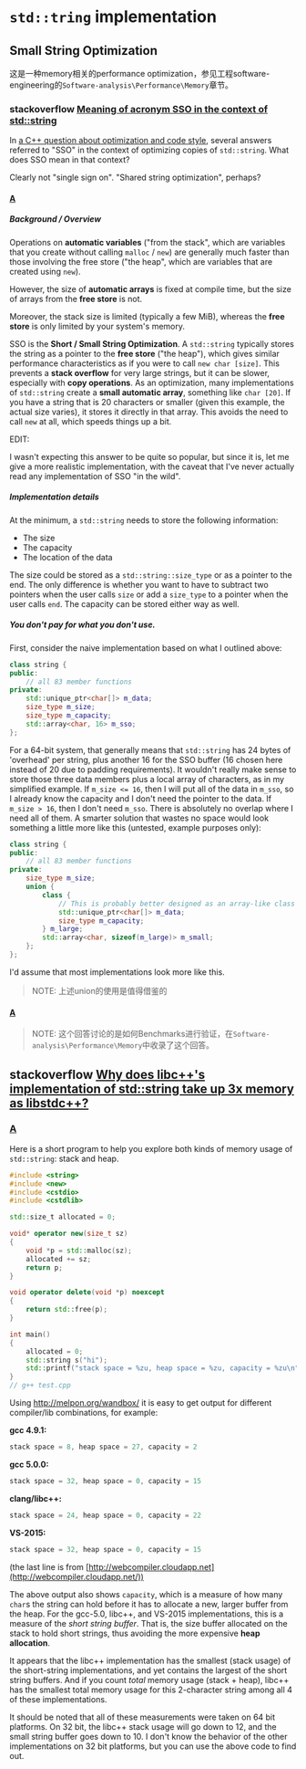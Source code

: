 # `std::tring` implementation

## Small String Optimization

这是一种memory相关的performance optimization，参见工程software-engineering的`Software-analysis\Performance\Memory`章节。

### stackoverflow [Meaning of acronym SSO in the context of std::string](https://stackoverflow.com/questions/10315041/meaning-of-acronym-sso-in-the-context-of-stdstring)

In [a C++ question about optimization and code style](https://stackoverflow.com/questions/10231349/are-the-days-of-passing-const-stdstring-as-a-parameter-over), several answers referred to "SSO" in the context of optimizing copies of `std::string`. What does SSO mean in that context?

Clearly not "single sign on". "Shared string optimization", perhaps?

#### [A](https://stackoverflow.com/a/10319672)

##### Background / Overview

Operations on **automatic variables** ("from the stack", which are variables that you create without calling `malloc` / `new`) are generally much faster than those involving the free store ("the heap", which are variables that are created using `new`). 

However, the size of **automatic arrays** is fixed at compile time, but the size of arrays from the **free store** is not. 

Moreover, the stack size is limited (typically a few MiB), whereas the **free store** is only limited by your system's memory.

SSO is the **Short / Small String Optimization**. A `std::string` typically stores the string as a pointer to the **free store** ("the heap"), which gives similar performance characteristics as if you were to call `new char [size]`. This prevents a **stack overflow** for very large strings, but it can be slower, especially with **copy operations**. As an optimization, many implementations of `std::string` create a **small automatic array**, something like `char [20]`. If you have a string that is 20 characters or smaller (given this example, the actual size varies), it stores it directly in that array. This avoids the need to call `new` at all, which speeds things up a bit.

EDIT:

I wasn't expecting this answer to be quite so popular, but since it is, let me give a more realistic implementation, with the caveat that I've never actually read any implementation of SSO "in the wild".

##### Implementation details

At the minimum, a `std::string` needs to store the following information:

- The size
- The capacity
- The location of the data

The size could be stored as a `std::string::size_type` or as a pointer to the end. The only difference is whether you want to have to subtract two pointers when the user calls `size` or add a `size_type` to a pointer when the user calls `end`. The capacity can be stored either way as well.

##### You don't pay for what you don't use.

First, consider the naive implementation based on what I outlined above:

```cpp
class string {
public:
    // all 83 member functions
private:
    std::unique_ptr<char[]> m_data;
    size_type m_size;
    size_type m_capacity;
    std::array<char, 16> m_sso;
};
```

For a 64-bit system, that generally means that `std::string` has 24 bytes of 'overhead' per string, plus another 16 for the SSO buffer (16 chosen here instead of 20 due to padding requirements). It wouldn't really make sense to store those three data members plus a local array of characters, as in my simplified example. If `m_size <= 16`, then I will put all of the data in `m_sso`, so I already know the capacity and I don't need the pointer to the data. If `m_size > 16`, then I don't need `m_sso`. There is absolutely no overlap where I need all of them. A smarter solution that wastes no space would look something a little more like this (untested, example purposes only):

```cpp
class string {
public:
    // all 83 member functions
private:
    size_type m_size;
    union {
        class {
            // This is probably better designed as an array-like class
            std::unique_ptr<char[]> m_data;
            size_type m_capacity;
        } m_large;
        std::array<char, sizeof(m_large)> m_small;
    };
};
```

I'd assume that most implementations look more like this.

> NOTE: 上述union的使用是值得借鉴的



#### [A](https://stackoverflow.com/a/51796541)

> NOTE: 这个回答讨论的是如何Benchmarks进行验证，在`Software-analysis\Performance\Memory`中收录了这个回答。



## stackoverflow [Why does libc++'s implementation of std::string take up 3x memory as libstdc++?](https://stackoverflow.com/questions/27631065/why-does-libcs-implementation-of-stdstring-take-up-3x-memory-as-libstdc)



### [A](https://stackoverflow.com/a/28003328)

Here is a short program to help you explore both kinds of memory usage of `std::string`: stack and heap.

```cpp
#include <string>
#include <new>
#include <cstdio>
#include <cstdlib>

std::size_t allocated = 0;

void* operator new(size_t sz)
{
	void *p = std::malloc(sz);
	allocated += sz;
	return p;
}

void operator delete(void *p) noexcept
{
	return std::free(p);
}

int main()
{
	allocated = 0;
	std::string s("hi");
	std::printf("stack space = %zu, heap space = %zu, capacity = %zu\n", sizeof(s), allocated, s.capacity());
}
// g++ test.cpp

```

Using http://melpon.org/wandbox/ it is easy to get output for different compiler/lib combinations, for example:

**gcc 4.9.1:**

```cpp
stack space = 8, heap space = 27, capacity = 2
```

**gcc 5.0.0:**

```cpp
stack space = 32, heap space = 0, capacity = 15
```

**clang/libc++:**

```cpp
stack space = 24, heap space = 0, capacity = 22
```

**VS-2015:**

```cpp
stack space = 32, heap space = 0, capacity = 15
```

(the last line is from [http://webcompiler.cloudapp.net](http://webcompiler.cloudapp.net/))

The above output also shows `capacity`, which is a measure of how many `char`s the string can hold before it has to allocate a new, larger buffer from the heap. For the gcc-5.0, libc++, and VS-2015 implementations, this is a measure of the *short string buffer*. That is, the size buffer allocated on the stack to hold short strings, thus avoiding the more expensive **heap allocation**.

It appears that the libc++ implementation has the smallest (stack usage) of the short-string implementations, and yet contains the largest of the short string buffers. And if you count *total* memory usage (stack + heap), libc++ has the smallest total memory usage for this 2-character string among all 4 of these implementations.

It should be noted that all of these measurements were taken on 64 bit platforms. On 32 bit, the libc++ stack usage will go down to 12, and the small string buffer goes down to 10. I don't know the behavior of the other implementations on 32 bit platforms, but you can use the above code to find out.